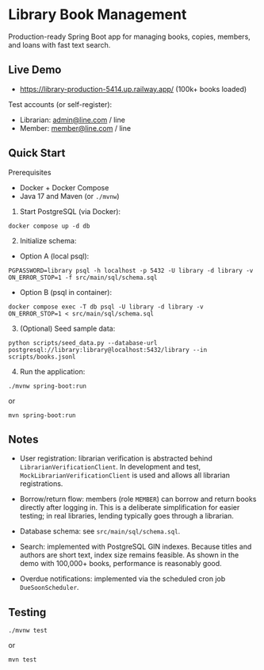 # Library Book Management

Production-ready Spring Boot app for managing books, copies, members, and loans with fast text search.

## Live Demo

- https://library-production-5414.up.railway.app/ (100k+ books loaded)

Test accounts (or self-register):
- Librarian: admin@line.com / line
- Member: member@line.com / line

## Quick Start

Prerequisites
- Docker + Docker Compose
- Java 17 and Maven (or `./mvnw`)

1) Start PostgreSQL (via Docker):
```
docker compose up -d db
```

2) Initialize schema:
- Option A (local psql):
```
PGPASSWORD=library psql -h localhost -p 5432 -U library -d library -v ON_ERROR_STOP=1 -f src/main/sql/schema.sql
```
- Option B (psql in container):
```
docker compose exec -T db psql -U library -d library -v ON_ERROR_STOP=1 < src/main/sql/schema.sql
```

3) (Optional) Seed sample data:
```
python scripts/seed_data.py --database-url postgresql://library:library@localhost:5432/library --in scripts/books.jsonl
```

4) Run the application:
```
./mvnw spring-boot:run
```
or
```
mvn spring-boot:run
```

## Notes

- User registration: librarian verification is abstracted behind `LibrarianVerificationClient`. In development and test, `MockLibrarianVerificationClient` is used and allows all librarian registrations.

- Borrow/return flow: members (role `MEMBER`) can borrow and return books directly after logging in. This is a deliberate simplification for easier testing; in real libraries, lending typically goes through a librarian.

- Database schema: see `src/main/sql/schema.sql`.

- Search: implemented with PostgreSQL GIN indexes. Because titles and authors are short text, index size remains feasible. As shown in the demo with 100,000+ books, performance is reasonably good.

- Overdue notifications: implemented via the scheduled cron job `DueSoonScheduler`.

## Testing

```
./mvnw test
```
or
```
mvn test
```
